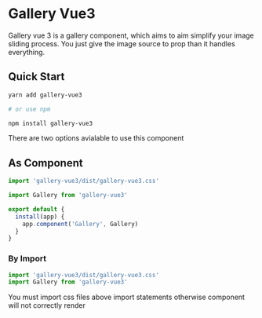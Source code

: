 # Gallery Vue3

Gallery vue 3 is a gallery component, which aims to aim simplify your image sliding process. You just give the image source to prop than it handles everything.

## Quick Start

```bash
yarn add gallery-vue3

# or use npm

npm install gallery-vue3
```

There are two options avialable to use this component

## As Component

```js
import 'gallery-vue3/dist/gallery-vue3.css'

import Gallery from 'gallery-vue3'

export default {
  install(app) {
    app.component('Gallery', Gallery)
  }
}
```

### By Import

```js
import 'gallery-vue3/dist/gallery-vue3.css'
import Gallery from 'gallery-vue3'
```

You must import css files above import statements otherwise component will not correctly render
